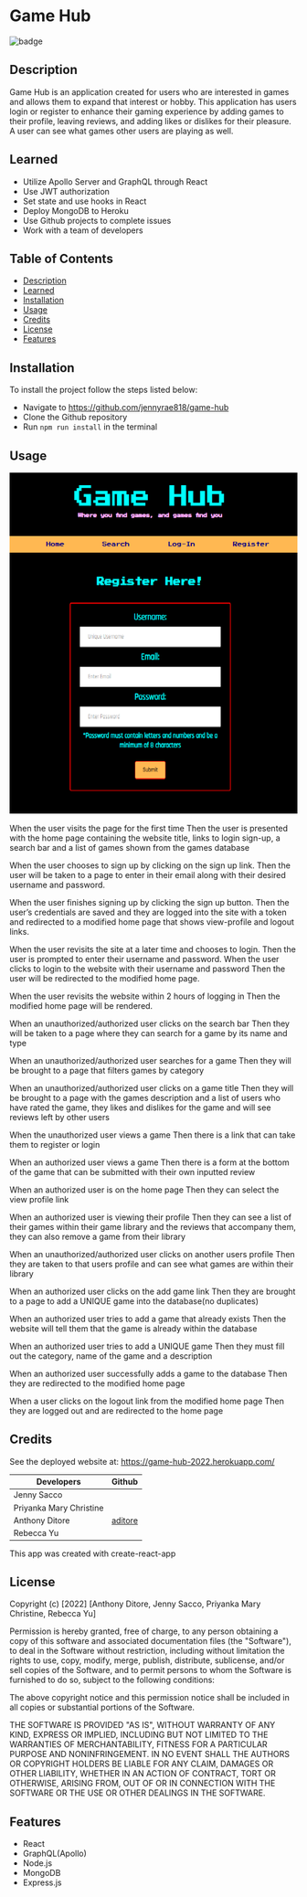 # Game Hub

![badge](https://img.shields.io/badge/MIT-License-blue.svg)

## Description

Game Hub is an application created for users who are interested in games and allows them to expand that interest or hobby. This application has users login or register to enhance their gaming experience by adding games to their profile, leaving reviews, and adding likes or dislikes for their pleasure. A user can see what games other users are playing as well.

## Learned

- Utilize Apollo Server and GraphQL through React
- Use JWT authorization
- Set state and use hooks in React
- Deploy MongoDB to Heroku
- Use Github projects to complete issues
- Work with a team of developers

## Table of Contents 

- [Description](#description)
- [Learned](#learned)
- [Installation](#installation)
- [Usage](#usage)
- [Credits](#credits)
- [License](#license)
- [Features](#features)

## Installation

To install the project follow the steps listed below:

- Navigate to https://github.com/jennyrae818/game-hub
- Clone the Github repository
- Run `npm run install` in the terminal

## Usage

![website_register](./client/public/images/gameHubRegister.png)

When the user visits the page for the first time 
Then the user is presented with the home page containing the website title, links to login sign-up, a search bar and a list of games shown from the games database

When the user chooses to sign up by clicking on the sign up link.
Then the user will be taken to a page to enter in their email along with their desired username and password.

When the user finishes signing up by clicking the sign up button.
Then the user’s credentials are saved and they are logged into the site with a token and redirected to a modified home page that shows view-profile and logout links.

When the user revisits the site at a later time and chooses to login.
Then the user is prompted to enter their username and password.
When the user clicks to login to the website with their username and password
Then the user will be redirected to the modified home page.

When the user revisits the website within 2 hours of logging in
Then the modified home page will be rendered.

When an unauthorized/authorized user clicks on the search bar
Then they will be taken to a page where they can search for a game by its name and type

When an unauthorized/authorized user searches for a game
Then they will be brought to a page that filters games by category

When an unauthorized/authorized user clicks on a game title
Then they will be brought to a page with the games description and a list of users who have rated the game, they likes and dislikes for the game and will see reviews left by other users

When the unauthorized user views a game
Then there is a link that can take them to register or login

When an authorized user views a game
Then there is a form at the bottom of the game that can be submitted with their own inputted review

When an authorized user is on the home page
Then they can select the view profile link

When an authorized user is viewing their profile
Then they can see a list of their games within their game library and the reviews that accompany them, they can also remove a game from their library

When an unauthorized/authorized user clicks on another users profile
Then they are taken to that users profile and can see what games are within their library

When an authorized user clicks on the add game link
Then they are brought to a page to add a UNIQUE game into the database(no duplicates)

When an authorized user tries to add a game that already exists
Then the website will tell them that the game is already within the database

When an authorized user tries to add a UNIQUE game
Then they must fill out the category, name of the game and a description

When an authorized user successfully adds a game to the database
Then they are redirected to the modified home page

When a user clicks on the logout link from the modified home page
Then they are logged out and are redirected to the home page

## Credits

See the deployed website at: https://game-hub-2022.herokuapp.com/</br>

Developers | Github
--- | ---
Jenny Sacco |
Priyanka Mary Christine |
Anthony Ditore | [aditore](https://github.com/aditore)
Rebecca Yu |

This app was created with create-react-app</br>

## License

Copyright (c) [2022] [Anthony Ditore, Jenny Sacco, Priyanka Mary Christine, Rebecca Yu]

Permission is hereby granted, free of charge, to any person obtaining a copy of this software and associated documentation files (the "Software"), to deal in the Software without restriction, including without limitation the rights to use, copy, modify, merge, publish, distribute, sublicense, and/or sell copies of the Software, and to permit persons to whom the Software is furnished to do so, subject to the following conditions:

The above copyright notice and this permission notice shall be included in all copies or substantial portions of the Software.

THE SOFTWARE IS PROVIDED "AS IS", WITHOUT WARRANTY OF ANY KIND, EXPRESS OR IMPLIED, INCLUDING BUT NOT LIMITED TO THE WARRANTIES OF MERCHANTABILITY, FITNESS FOR A PARTICULAR PURPOSE AND NONINFRINGEMENT. IN NO EVENT SHALL THE AUTHORS OR COPYRIGHT HOLDERS BE LIABLE FOR ANY CLAIM, DAMAGES OR OTHER LIABILITY, WHETHER IN AN ACTION OF CONTRACT, TORT OR OTHERWISE, ARISING FROM, OUT OF OR IN CONNECTION WITH THE SOFTWARE OR THE USE OR OTHER DEALINGS IN THE SOFTWARE.

## Features

- React
- GraphQL(Apollo)
- Node.js
- MongoDB
- Express.js